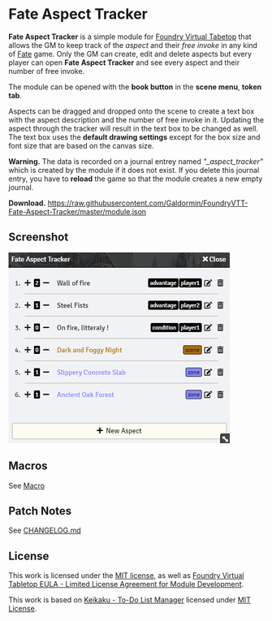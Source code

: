 # Fate Aspect Tracker

**Fate Aspect Tracker** is a simple module for [Foundry Virtual Tabetop](https://foundryvtt.com/) that allows the GM to keep track of the *aspect* and their *free invoke* in any kind of [Fate](https://www.evilhat.com/home/fate-core/) game. Only the GM can create, edit and delete aspects but every player can open **Fate Aspect Tracker** and see every aspect and their number of free invoke.

The module can be opened with the **book button** in the **scene menu**, **token tab**.

Aspects can be dragged and dropped onto the scene to create a text box with the aspect description and the number of free invoke in it. Updating the aspect through the tracker will result in the text box to be changed as well. The text box uses the **default drawing settings** except for the box size and font size that are based on the canvas size.

**Warning.** The data is recorded on a journal entrey named *"_aspect_tracker"* which is created by the module if it does not exist. If you delete this journal entry, you have to **reload** the game so that the module creates a new empty journal.

**Download.** https://raw.githubusercontent.com/Galdormin/FoundryVTT-Fate-Aspect-Tracker/master/module.json

## Screenshot

![Fate Aspect Tracker with different aspects](screenshot.png)

## Macros

See [Macro](macro)

## Patch Notes

See [CHANGELOG.md](CHANGELOG.md)

## License

This work is licensed under the [MIT license](LICENSE), as well as [Foundry Virtual Tabletop EULA - Limited License Agreement for Module Development](https://foundryvtt.com/article/license/).

This work is based on [Keikaku - To-Do List Manager](https://github.com/pyrige/fvtt-keikaku) licensed under [MIT License](https://github.com/pyrige/fvtt-keikaku/blob/main/LICENSE).